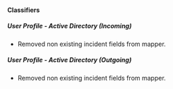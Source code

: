 
#### Classifiers
##### User Profile - Active Directory (Incoming)
- Removed non existing incident fields from mapper.
##### User Profile - Active Directory (Outgoing)
- Removed non existing incident fields from mapper.
